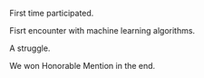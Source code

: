 First time participated.

Fisrt encounter with machine learning algorithms.

A struggle.

We won Honorable Mention in the end.
